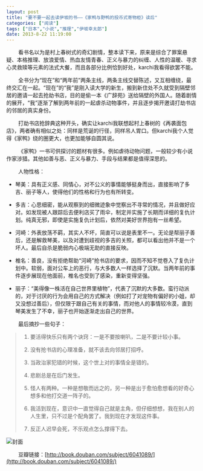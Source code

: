 ```yaml
---
layout: post
title: "要不要一起去读伊坂的书——《家鸭与野鸭的投币式寄物柜》读后"
categories: ["阅读"]
tags: ["日本","小说","推理","伊坂幸太郎"]
date: 2013-8-22 11:19:00
---
```

&nbsp;&nbsp;&nbsp;&nbsp;&nbsp;&nbsp;&nbsp;&nbsp;看书名以为是村上春树式的奇幻剧情，整本读下来，原来是综合了罪案悬疑、本格推理、放浪爱情、热血友情青春、正义与暴力的纠缠、人性的温暖、寻求心灵救赎等元素的法式大餐，而且各部分比例恰到好处，karchi我看得欲罢不能。

&nbsp;&nbsp;&nbsp;&nbsp;&nbsp;&nbsp;&nbsp;&nbsp;全书分为“现在”和“两年前”两条主线，两条主线交替陈述，又互相缠绕，最终交汇在一起。“现在”的“我”是刚入读大学的新生，搬到新住处不久就受到隔壁邻居的邀请一起去抢劫书店，目的是偷一本《广辞苑》送给隔壁的外国人。随着剧情的展开，“我”逐渐了解到两年前的一起虐杀动物事件，并且逐步揭开邀请打劫书店的邻居的真实身份。

&nbsp;&nbsp;&nbsp;&nbsp;&nbsp;&nbsp;&nbsp;&nbsp;打劫书店抢辞典这种开头，确实让karchi我联想起村上春树的《再袭面包店》，两者确有相似之处：同样是荒诞的行径，同样吊人胃口。但karchi我个人觉得《家鸭》绕的圈更大，也更加能够自圆其说。

&nbsp;&nbsp;&nbsp;&nbsp;&nbsp;&nbsp;&nbsp;&nbsp;《家鸭》一书可供探讨的题材有很多。例如虐待动物问题，一般较少有小说作家涉猎。其他如善与恶、正义与暴力、手段与结果都是值得深思的。

&nbsp;&nbsp;&nbsp;&nbsp;&nbsp;&nbsp;&nbsp;&nbsp;人物性格：

- 琴美：具有正义感、同情心，对不公义的事情能够挺身而出，直接影响了多吉、丽子等人，使得他们的性格和行为也有所转变。

- 多吉：心思细密，能从观察到的细微迹象中觉察出不寻常的情况，并且做好应对。如发现被人跟踪后去便利店买了雨伞，制定并实施了长期而详细的复仇计划。纯真无邪，即使是实施复仇计划后，依然对美好世界抱有一丝希望。

- 河崎：外表放荡不羁，其实人不坏，简直可以说是表里不一。无论是帮丽子善后，还是解救琴美，以及对遭到歧视的多吉的关照，都可以看出他并不是一个坏人。最后自杀是脆弱内心极端无助的直接反映。

- 椎名：善良，没有拒绝帮助“河崎”抢书店的要求，因而不知不觉卷入了复仇计划中。软弱，面对公车上的恶行，与大多数人一样选择了沉默。当两年前的事件逐步展现在他面前，椎名也受到了感染，重新变得坚强。

- 丽子：“美得像一株活在自己世界里植物”，代表了沉默的大多数。蛮行动派的，对于讨厌的行为会用自己的方式解决（例如打了对宠物有偏好的小姐，却又没想过善后），但仅限于跟自己有关的事情，而对他人的事情较冷漠，直到琴美发生了不幸，丽子也开始逐渐走出自己的世界。

&nbsp;&nbsp;&nbsp;&nbsp;&nbsp;&nbsp;&nbsp;&nbsp;最后摘抄一些句子：

> 1. 要活得快乐只有两个诀窍：一是不要按喇叭，二是不要计较小事。
> 
> 2. 没有抢书店的心理准备，就不该去向邻居打招呼。
> 
> 3. 当政治家犯错的时候，这个世上对的事情全是错的。
> 
> 4. 悲剧总是在后门发生。
> 
> 5. 怪人有两种。一种是想敬而远之的，另一种是出于愈怕愈想看的好奇心想多和他打交道一阵子的。
> 
> 6. 我活到现在，意识中一直觉得自己就是主角，但仔细想想，我在别人的人生里，只不过是个配角罢了。我到现在才发现这件事。
> 
> 7. 反正人迟早会死，不乐观点怎么撑得下去。

![封面](http://7tsz4l.com1.z0.glb.clouddn.com/家鸭与野鸭的投币式储物柜.jpg)

&nbsp;&nbsp;&nbsp;&nbsp;&nbsp;&nbsp;&nbsp;&nbsp;豆瓣链接：[http://book.douban.com/subject/6041089/](http://book.douban.com/subject/6041089/)
